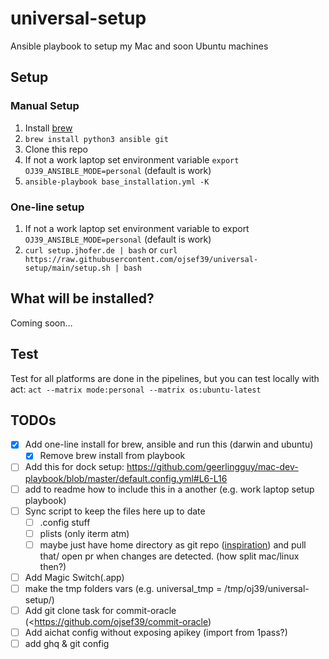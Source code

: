 # universal-setup

Ansible playbook to setup my Mac and soon Ubuntu machines

## Setup

### Manual Setup

1. Install [brew](https://brew.sh/)
2. `brew install python3 ansible git`
3. Clone this repo
4. If not a work laptop set environment variable `export OJ39_ANSIBLE_MODE=personal` (default is work)
5. `ansible-playbook base_installation.yml -K`

### One-line setup

1. If not a work laptop set environment variable to export `OJ39_ANSIBLE_MODE=personal` (default is work)
2. `curl setup.jhofer.de | bash` or `curl https://raw.githubusercontent.com/ojsef39/universal-setup/main/setup.sh | bash`

## What will be installed?

Coming soon…

## Test

Test for all platforms are done in the pipelines, but you can test locally with act:
`act --matrix mode:personal --matrix os:ubuntu-latest`

## TODOs

- [x] Add one-line install for brew, ansible and run this (darwin and ubuntu)
  - [x] Remove brew install from playbook
- [ ] Add this for dock setup: <https://github.com/geerlingguy/mac-dev-playbook/blob/master/default.config.yml#L6-L16>
- [ ] add to readme how to include this in a another (e.g. work laptop setup playbook)
- [ ] Sync script to keep the files here up to date
  - [ ] .config stuff
  - [ ] plists (only iterm atm)
  - [ ] maybe just have home directory as git repo ([inspiration](https://www.instagram.com/reel/C_tMXL4y-Kz/?igsh=OXZ2Z3R6ZXBidDhj)) and pull that/ open pr when changes are detected. (how split mac/linux then?)
- [ ] Add Magic Switch(.app)
- [ ] make the tmp folders vars (e.g. universal_tmp = /tmp/oj39/universal-setup/)
- [ ] Add git clone task for commit-oracle (<<https://github.com/ojsef39/commit-oracle>)
- [ ] Add aichat config without exposing apikey (import from 1pass?)
- [ ] add ghq & git config
